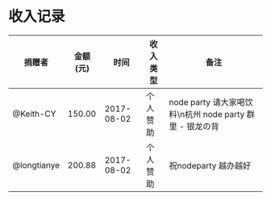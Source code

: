 收入记录
===========

| 捐赠者 | 金额(元) | 时间| 收入类型 | 备注 | 
|-------|-----|------------|----------|-----------------------|
| @Keith-CY | 150.00 | 2017-08-02 | 个人赞助 | node party 请大家喝饮料\n杭州 node party 群里 - 银龙の背 |
| @longtianye  | 200.88 | 2017-08-02 | 个人赞助 | 祝nodeparty 越办越好 |